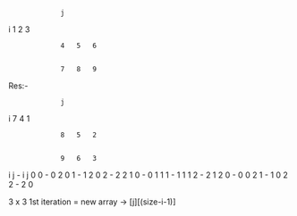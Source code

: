                  j
                
                
i                1   2   3


                 4   5   6


                 7   8   9



Res:- 
 
                 j
 
i                7   4   1
                
                
                 8   5   2


                 9   6   3



i   j   -   i   j 
0   0   -   0   2 
0   1   -   1   2
0   2   -   2   2
1   0   -   0   1
1   1   -   1   1
1   2   -   2   1
2   0   -   0   0
2   1   -   1   0
2   2   -   2   0

3   x   3 
1st iteration = 
new array -> [j][(size-i-1)]
